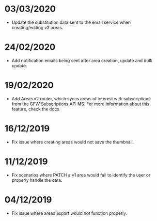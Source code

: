 # 03/03/2020
- Update the substitution data sent to the email service when creating/editing v2 areas.

# 24/02/2020
- Add notification emails being sent after area creation, update and bulk update.

# 19/02/2020
- Add Areas v2 router, which syncs areas of interest with subscriptions from the GFW Subscriptions API MS. For more information about this feature, check the docs.

# 16/12/2019
- Fix issue where creating areas would not save the thumbnail.

# 11/12/2019
- Fix scenarios where PATCH a v1 area would fail to identify the user or properly handle the data.

# 04/12/2019
- Fix issue where areas export would not function properly.
